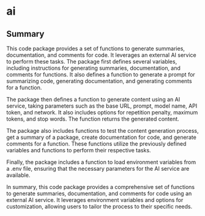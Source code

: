 # ai

## Summary

This code package provides a set of functions to generate summaries, documentation, and comments for code. It leverages an external AI service to perform these tasks. The package first defines several variables, including instructions for generating summaries, documentation, and comments for functions. It also defines a function to generate a prompt for summarizing code, generating documentation, and generating comments for a function.

The package then defines a function to generate content using an AI service, taking parameters such as the base URL, prompt, model name, API token, and network. It also includes options for repetition penalty, maximum tokens, and stop words. The function returns the generated content.

The package also includes functions to test the content generation process, get a summary of a package, create documentation for code, and generate comments for a function. These functions utilize the previously defined variables and functions to perform their respective tasks.

Finally, the package includes a function to load environment variables from a .env file, ensuring that the necessary parameters for the AI service are available.

In summary, this code package provides a comprehensive set of functions to generate summaries, documentation, and comments for code using an external AI service. It leverages environment variables and options for customization, allowing users to tailor the process to their specific needs.



